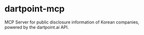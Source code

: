 # dartpoint-mcp
MCP Server for public disclosure information of Korean companies, powered by the dartpoint.ai API.
